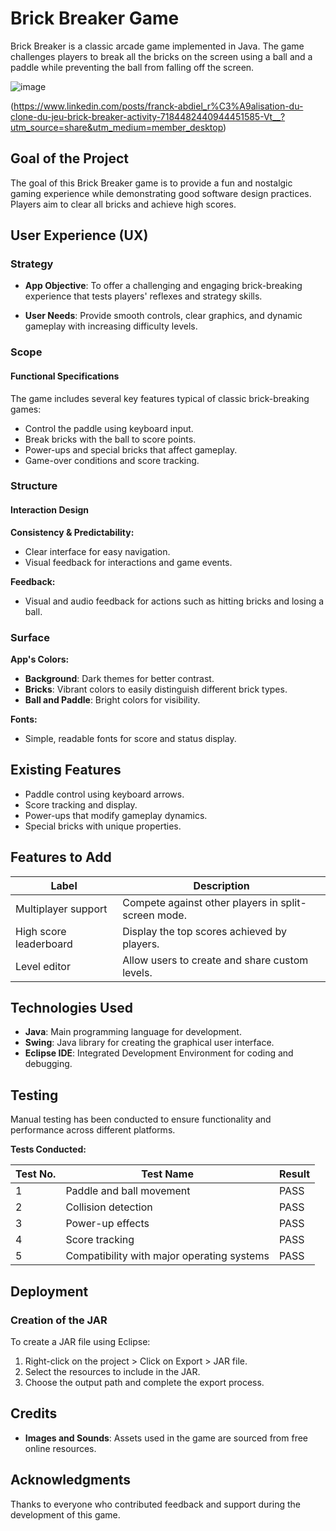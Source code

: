 # Brick Breaker Game

Brick Breaker is a classic arcade game implemented in Java. The game challenges players to break all the bricks on the screen using a ball and a paddle while preventing the ball from falling off the screen.

![image](https://github.com/user-attachments/assets/67576fec-f125-47d5-be9b-edafb843db5c)

(https://www.linkedin.com/posts/franck-abdiel_r%C3%A9alisation-du-clone-du-jeu-brick-breaker-activity-7184482440944451585-Vt__?utm_source=share&utm_medium=member_desktop)<!-- link to the demo -->


## Goal of the Project

The goal of this Brick Breaker game is to provide a fun and nostalgic gaming experience while demonstrating good software design practices. Players aim to clear all bricks and achieve high scores.

## User Experience (UX)

### Strategy

- **App Objective**: To offer a challenging and engaging brick-breaking experience that tests players' reflexes and strategy skills.
  
- **User Needs**: Provide smooth controls, clear graphics, and dynamic gameplay with increasing difficulty levels.

### Scope

#### Functional Specifications

The game includes several key features typical of classic brick-breaking games:

- Control the paddle using keyboard input.
- Break bricks with the ball to score points.
- Power-ups and special bricks that affect gameplay.
- Game-over conditions and score tracking.

### Structure

#### Interaction Design

**Consistency & Predictability:**

- Clear interface for easy navigation.
- Visual feedback for interactions and game events.

**Feedback:**

- Visual and audio feedback for actions such as hitting bricks and losing a ball.

### Surface

**App's Colors:**

- **Background**: Dark themes for better contrast.
- **Bricks**: Vibrant colors to easily distinguish different brick types.
- **Ball and Paddle**: Bright colors for visibility.

**Fonts:**

- Simple, readable fonts for score and status display.

## Existing Features

- Paddle control using keyboard arrows.
- Score tracking and display.
- Power-ups that modify gameplay dynamics.
- Special bricks with unique properties.

## Features to Add

| Label                         | Description                                            |
|-------------------------------|--------------------------------------------------------|
| Multiplayer support           | Compete against other players in split-screen mode.    |
| High score leaderboard        | Display the top scores achieved by players.            |
| Level editor                  | Allow users to create and share custom levels.         |

## Technologies Used

- **Java**: Main programming language for development.
- **Swing**: Java library for creating the graphical user interface.
- **Eclipse IDE**: Integrated Development Environment for coding and debugging.

## Testing

Manual testing has been conducted to ensure functionality and performance across different platforms.

**Tests Conducted:**

| Test No. | Test Name                                      | Result |
|----------|------------------------------------------------|--------|
| 1        | Paddle and ball movement                        | PASS   |
| 2        | Collision detection                             | PASS   |
| 3        | Power-up effects                                | PASS   |
| 4        | Score tracking                                  | PASS   |
| 5        | Compatibility with major operating systems      | PASS   |

## Deployment

### Creation of the JAR

To create a JAR file using Eclipse:

1. Right-click on the project > Click on Export > JAR file.
2. Select the resources to include in the JAR.
3. Choose the output path and complete the export process.

## Credits

- **Images and Sounds**: Assets used in the game are sourced from free online resources.

## Acknowledgments

Thanks to everyone who contributed feedback and support during the development of this game.

